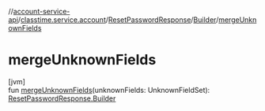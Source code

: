 //[account-service-api](../../../../index.md)/[classtime.service.account](../../index.md)/[ResetPasswordResponse](../index.md)/[Builder](index.md)/[mergeUnknownFields](merge-unknown-fields.md)

# mergeUnknownFields

[jvm]\
fun [mergeUnknownFields](merge-unknown-fields.md)(unknownFields: UnknownFieldSet): [ResetPasswordResponse.Builder](index.md)
